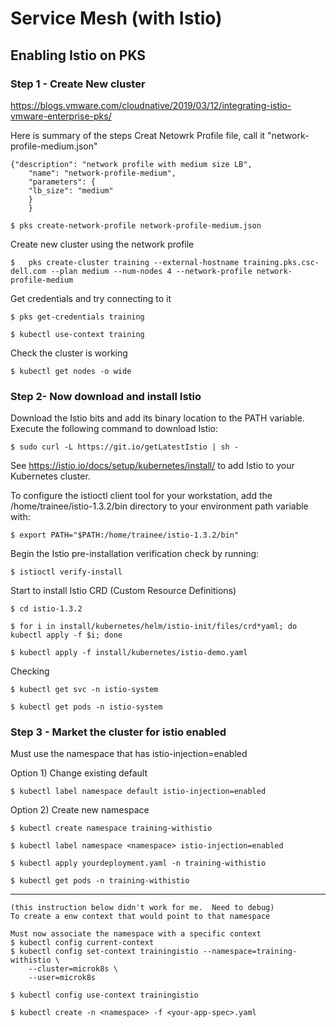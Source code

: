# Service Mesh (with Istio)

## Enabling Istio on PKS

### Step 1 - Create New cluster

https://blogs.vmware.com/cloudnative/2019/03/12/integrating-istio-vmware-enterprise-pks/


Here is summary of the steps
Creat Netowrk Profile file, call it "network-profile-medium.json"

    {"description": "network profile with medium size LB",
        "name": "network-profile-medium",
        "parameters": {
        "lb_size": "medium"
        }
        }

    $ pks create-network-profile network-profile-medium.json

Create new cluster using the network profile

    $   pks create-cluster training --external-hostname training.pks.csc-dell.com --plan medium --num-nodes 4 --network-profile network-profile-medium

Get credentials and try connecting to it

    $ pks get-credentials training

    $ kubectl use-context training

Check the cluster is working

    $ kubectl get nodes -o wide

### Step 2- Now download and install Istio

Download the Istio bits and add its binary location to the PATH variable. Execute the following command to download Istio: 

    $ sudo curl -L https://git.io/getLatestIstio | sh -


See https://istio.io/docs/setup/kubernetes/install/ to add Istio to your Kubernetes cluster.

To configure the istioctl client tool for your workstation,
add the /home/trainee/istio-1.3.2/bin directory to your environment path variable with:

    $ export PATH="$PATH:/home/trainee/istio-1.3.2/bin"

Begin the Istio pre-installation verification check by running:

    $ istioctl verify-install

Start to install Istio CRD (Custom Resource Definitions)

    $ cd istio-1.3.2

    $ for i in install/kubernetes/helm/istio-init/files/crd*yaml; do kubectl apply -f $i; done

    $ kubectl apply -f install/kubernetes/istio-demo.yaml

Checking

    $ kubectl get svc -n istio-system

    $ kubectl get pods -n istio-system

### Step 3 - Market the cluster for istio enabled

Must use the namespace that has istio-injection=enabled

Option 1)  Change existing default 

    $ kubectl label namespace default istio-injection=enabled

Option 2) Create new namespace

    $ kubectl create namespace training-withistio

    $ kubectl label namespace <namespace> istio-injection=enabled

    $ kubectl apply yourdeployment.yaml -n training-withistio

    $ kubectl get pods -n training-withistio

------
    (this instruction below didn't work for me.  Need to debug)
    To create a enw context that would point to that namespace

    Must now associate the namespace with a specific context
    $ kubectl config current-context
    $ kubectl config set-context trainingistio --namespace=training-withistio \
        --cluster=microk8s \
        --user=microk8s

    $ kubectl config use-context trainingistio

    $ kubectl create -n <namespace> -f <your-app-spec>.yaml
    